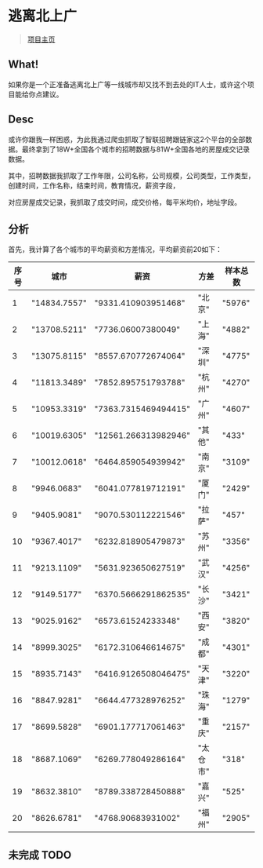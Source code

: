 # 逃离北上广

>[项目主页](https://jiangwei1995910.github.io/getAwayBSG/)

## What!

如果你是一个正准备逃离北上广等一线城市却又找不到去处的IT人士，或许这个项目能给你点建议。

## Desc

或许你跟我一样困惑，为此我通过爬虫抓取了智联招聘跟链家这2个平台的全部数据。最终拿到了18W+全国各个城市的招聘数据与81W+全国各地的房屋成交记录数据。

其中，招聘数据我抓取了工作年限，公司名称，公司规模，公司类型，工作类型，创建时间，工作名称，结束时间，教育情况，薪资字段，

对应房屋成交记录，我抓取了成交时间，成交价格，每平米均价，地址字段。

## 分析

首先，我计算了各个城市的平均薪资和方差情况，平均薪资前20如下：

| 序号  | 城市|  薪资| 方差| 样本总数|
| ---------- | -----------| -----------| -----------| -----------|
|1|"14834.7557"|"9331.410903951468"|"北京"|"5976"|
|2|"13708.5211"|"7736.06007380049"|"上海"|"4882"|
|3|"13075.8115"|"8557.670772674064"|"深圳"|"4775"|
|4|"11813.3489"|"7852.895751793788"|"杭州"|"4270"|
|5|"10953.3319"|"7363.7315469494415"|"广州"|"4607"|
|6|"10019.6305"|"12561.266313982946"|"其他"|"433"|
|7|"10012.0618"|"6464.859054939942"|"南京"|"3109"|
|8|"9946.0683"|"6041.077819712191"|"厦门"|"2429"|
|9|"9405.9081"|"9070.530112221546"|"拉萨"|"457"|
|10|"9367.4017"|"6232.818905479873"|"苏州"|"3356"|
|11|"9213.1109"|"5631.923650627519"|"武汉"|"4256"|
|12|"9149.5177"|"6370.5666291862535"|"长沙"|"3421"|
|13|"9025.9162"|"6573.61524233348"|"西安"|"3820"|
|14|"8999.3025"|"6172.310646614675"|"成都"|"4301"|
|15|"8935.7143"|"6416.9126508046475"|"天津"|"3220"|
|16|"8847.9281"|"6644.477328976252"|"珠海"|"1279"|
|17|"8699.5828"|"6901.177717061463"|"重庆"|"2157"|
|18|"8687.1069"|"6269.778049286164"|"太仓市"|"318"|
|19|"8632.3810"|"8789.338728450888"|"嘉兴"|"525"|
|20|"8626.6781"|"4768.90683931002"|"福州"|"2905"|




## 未完成 TODO
